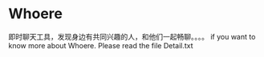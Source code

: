 # Whoere
即时聊天工具，发现身边有共同兴趣的人，和他们一起畅聊。。。。
if you want to know more about Whoere. Please read the file Detail.txt
